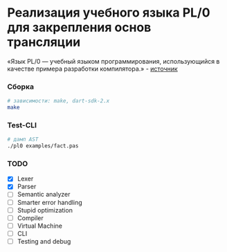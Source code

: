 
# Реализация учебного языка PL/0 для закрепления основ трансляции

«‎Язык PL/0 — учебный языком программирования, использующийся в качестве примера разработки компилятора.» - [источник](http://progopedia.ru/language/pl0/)

### Сборка
```bash
# зависимости: make, dart-sdk-2.x
make
```

### Test-CLI
```bash
# дамп AST
./pl0 examples/fact.pas
```

### TODO
- [x] Lexer
- [x] Parser
- [ ] Semantic analyzer
- [ ] Smarter error handling
- [ ] Stupid optimization
- [ ] Compiler
- [ ] Virtual Machine
- [ ] CLI
- [ ] Testing and debug
